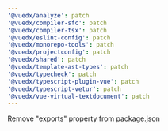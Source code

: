 ```yaml
---
'@vuedx/analyze': patch
'@vuedx/compiler-sfc': patch
'@vuedx/compiler-tsx': patch
'@vuedx/eslint-config': patch
'@vuedx/monorepo-tools': patch
'@vuedx/projectconfig': patch
'@vuedx/shared': patch
'@vuedx/template-ast-types': patch
'@vuedx/typecheck': patch
'@vuedx/typescript-plugin-vue': patch
'@vuedx/typescript-vetur': patch
'@vuedx/vue-virtual-textdocument': patch
---
```


Remove "exports" property from package.json
